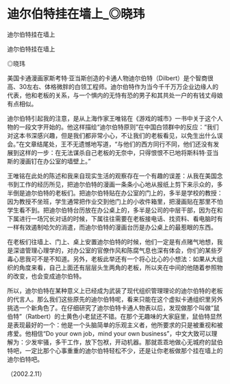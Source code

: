 # 迪尔伯特挂在墙上_◎晓玮

迪尔伯特挂在墙上

迪尔伯特挂在墙上

◎晓玮

美国卡通漫画家斯考特·亚当斯创造的卡通人物迪尔伯特（Dilbert）是个智商很高、30左右、体格微胖的白领工程师。迪尔伯特作为当今千千万万企业边缘人的代表，他和老板的关系，与一个惧内的无恃有恐的男子和其共处一户的有钱丈母娘有点相似。

迪尔伯特引起我的注意，是从上海作家王唯铭在《游戏的城市》一书中关于这个人物的一段文字开始的。他这样描绘“迪尔伯特原则”在中国白领群中的反应：“我们对这本书深感兴趣，但是我们都非常小心，不让我们的老板看见，以免生出什么误会。”在文章结尾处，王不无遗憾地写道，“与他们的西方同行不同，他们还没有发展到这样的一步：在无法谋杀自己老板的无奈中，只得恨恨不已地将斯科特·亚当斯的漫画钉在办公室的墙壁上。”

王唯铭在此处的陈述和我来自现实生活的观察存在一个有趣的误差：从我在美国念书到工作的经历所见，把迪尔伯特的漫画一条条小心地从报纸上剪下来示众的，多半倒是迪尔伯特的老板们。把迪尔伯特贴在办公室的门上的，多半是学校的教授：因为教授不坐班，学生通常把作业交到他门上的小收件箱里，把漫画贴在那里不怕学生看不到。把迪尔伯特台历放在办公桌上的，多半是公司的中层干部，因为在和下属进行一场冗长对话的时候，下属往往需要在老板接电话、找资料、看电脑时有一样有效遏制哈欠的消遣，而迪尔伯特的漫画台历是办公桌上的最惹眼的东西。

在老板们往墙上、门上、桌上安置迪尔伯特的时候，他们一定是有点赌气地想，我是深谙管理心理学的，对办公室的官僚作风和陈腐气息也深有体会，你们的某些歹毒心思我可不是不知道。另外，老板此举还有一个将心比心的小想法：如果从大组织的角度来看，自己上面还有层层头生两角的老板，所以夹在中间的他随着参照物的改变，也会变成迪尔伯特。

所以，迪尔伯特在某种意义上已经成为武装了现代组织管理理论的迪尔伯特的老板的代言人。那么我们这些原先的迪尔伯特呢，看来只能在这个虚拟卡通组织里另外挑选一个新角色了。在仔细研究了迪尔伯特卡通人物表以后，发现做那个叫做“鼠伯特”（Ratbert）的土黄色小老鼠还不错。在那个无趣味的大家庭里，鼠伯特显然是表现最好的一个：他是一个头脑简单的乐观主义者，他所要求的只是被重视和被疼爱。他相信“Do your own job，mind your own business”，中文大致可以理解为：少发牢骚，多干工作，放下包袱，开动机器。那就乖乖地做心无城府的鼠伯特吧，一定比那个心事重重的迪尔伯特轻松不少，还是让你老板做那个挂在墙上的迪尔伯特吧。

（2002.2.11）